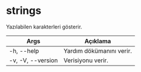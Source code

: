 # strings
Yazılabilen karakterleri gösterir.

| Args | Açıklama |
| -------- | -------- |
| -h, --help | Yardım dökümanını verir. |
| -v, -V, --version | Verisiyonu verir. |